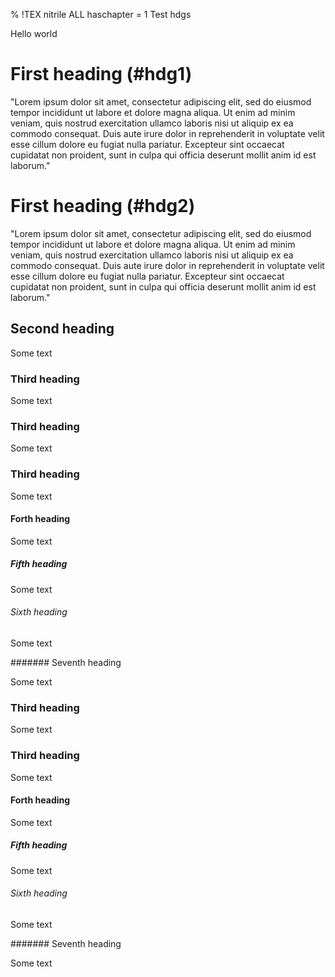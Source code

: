% !TEX nitrile ALL haschapter = 1
Test hdgs

Hello world

# First heading (#hdg1)

"Lorem ipsum dolor sit amet, consectetur adipiscing elit, sed do eiusmod tempor incididunt ut labore et dolore magna aliqua. Ut enim ad minim veniam, quis nostrud exercitation ullamco laboris nisi ut aliquip ex ea commodo consequat. Duis aute irure dolor in reprehenderit in voluptate velit esse cillum dolore eu fugiat nulla pariatur. Excepteur sint occaecat cupidatat non proident, sunt in culpa qui officia deserunt mollit anim id est laborum."


# First heading (#hdg2)

"Lorem ipsum dolor sit amet, consectetur adipiscing elit, sed do eiusmod tempor incididunt ut labore et dolore magna aliqua. Ut enim ad minim veniam, quis nostrud exercitation ullamco laboris nisi ut aliquip ex ea commodo consequat. Duis aute irure dolor in reprehenderit in voluptate velit esse cillum dolore eu fugiat nulla pariatur. Excepteur sint occaecat cupidatat non proident, sunt in culpa qui officia deserunt mollit anim id est laborum."

## Second heading

Some text

### Third heading

Some text

### Third heading

Some text

### Third heading

Some text

#### Forth heading

Some text

##### Fifth heading

Some text

###### Sixth heading

Some text

####### Seventh heading

Some text

### Third heading

Some text

### Third heading

Some text

#### Forth heading

Some text

##### Fifth heading

Some text

###### Sixth heading

Some text

####### Seventh heading

Some text

